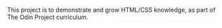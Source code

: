 This project is to demonstrate and grow HTML/CSS knowledge, as part of The Odin Project curriculum.
